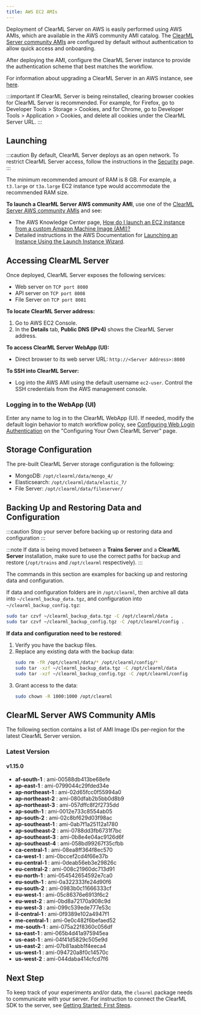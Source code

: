 ```yaml
---
title: AWS EC2 AMIs
---
```


Deployment of ClearML Server on AWS is easily performed using AWS AMIs, which are available in the AWS community AMI catalog.
The [ClearML Server community AMIs](#clearml-server-aws-community-amis) are configured by default without authentication
to allow quick access and onboarding.

After deploying the AMI, configure the ClearML Server instance to provide the authentication scheme that 
best matches the workflow.

For information about upgrading a ClearML Server in an AWS instance, see [here](upgrade_server_aws_ec2_ami.md).

:::important
If ClearML Server is being reinstalled, clearing browser cookies for ClearML Server is recommended. For example, 
for Firefox, go to Developer Tools > Storage > Cookies, and for Chrome, go to Developer Tools > Application > Cookies,
and delete all cookies under the ClearML Server URL.
:::

## Launching

:::caution
By default, ClearML Server deploys as an open network. To restrict ClearML Server access, follow the instructions 
in the [Security](clearml_server_security.md) page.
:::

The minimum recommended amount of RAM is 8 GB. For example, a `t3.large` or `t3a.large` EC2 instance type would accommodate the recommended RAM size.

**To launch a ClearML Server AWS community AMI**, use one of the [ClearML Server AWS community AMIs](#clearml-server-aws-community-amis) 
and see:

* The AWS Knowledge Center page, [How do I launch an EC2 instance from a custom Amazon Machine Image (AMI)?](https://aws.amazon.com/premiumsupport/knowledge-center/launch-instance-custom-ami/)
* Detailed instructions in the AWS Documentation for [Launching an Instance Using the Launch Instance Wizard](https://docs.aws.amazon.com/AWSEC2/latest/UserGuide/launching-instance.html).

## Accessing ClearML Server

Once deployed, ClearML Server exposes the following services:

* Web server on `TCP port 8080`
* API server on `TCP port 8008`
* File Server on `TCP port 8081`

**To locate ClearML Server address:**

1. Go to AWS EC2 Console.
1. In the **Details** tab, **Public DNS (IPv4)** shows the ClearML Server address.

**To access ClearML Server WebApp (UI):**

* Direct browser to its web server URL: `http://<Server Address>:8080`

**To SSH into ClearML Server:**

* Log into the AWS AMI using the default username `ec2-user`. Control the SSH credentials from the AWS management console.

### Logging in to the WebApp (UI)

Enter any name to log in to the ClearML WebApp (UI). If needed, modify the default login behavior to match workflow policy, 
see [Configuring Web Login Authentication](clearml_server_config.md#web-login-authentication) 
on the "Configuring Your Own ClearML Server" page.

## Storage Configuration

The pre-built ClearML Server storage configuration is the following:

* MongoDB: `/opt/clearml/data/mongo_4/`
* Elasticsearch: `/opt/clearml/data/elastic_7/`
* File Server: `/opt/clearml/data/fileserver/`


## Backing Up and Restoring Data and Configuration

:::caution
Stop your server before backing up or restoring data and configuration
:::

:::note
If data is being moved between a **Trains Server** and a **ClearML Server** installation, make sure to use the correct paths 
for backup and restore (`/opt/trains` and `/opt/clearml` respectively).
:::

The commands in this section are examples for backing up and restoring data and configuration.

If data and configuration folders are in `/opt/clearml`, then archive all data into `~/clearml_backup_data.tgz`, and 
configuration into `~/clearml_backup_config.tgz`:

```bash
sudo tar czvf ~/clearml_backup_data.tgz -C /opt/clearml/data .
sudo tar czvf ~/clearml_backup_config.tgz -C /opt/clearml/config .
```

**If data and configuration need to be restored**:

1. Verify you have the backup files.
1. Replace any existing data with the backup data:
   ```bash
   sudo rm -fR /opt/clearml/data/* /opt/clearml/config/*
   sudo tar -xzf ~/clearml_backup_data.tgz -C /opt/clearml/data
   sudo tar -xzf ~/clearml_backup_config.tgz -C /opt/clearml/config
   ```
1. Grant access to the data:
   ```bash
   sudo chown -R 1000:1000 /opt/clearml
   ```
        

## ClearML Server AWS Community AMIs

The following section contains a list of AMI Image IDs per-region for the latest ClearML Server version.



### Latest Version

#### v1.15.0

* **af-south-1** : ami-00588db413be68efe
* **ap-east-1** : ami-0799044c29fded34e
* **ap-northeast-1** : ami-02d65fcc0f55994a0
* **ap-northeast-2** : ami-080dfab2b5bb0d8b9
* **ap-northeast-3** : ami-057dffc8f2f2735dd
* **ap-south-1** : ami-0012e733c8554ab05
* **ap-south-2** : ami-02c8bf629d03f98ac
* **ap-southeast-1** : ami-0ab7f1a25112a1780
* **ap-southeast-2** : ami-0788dd3fb6731f7bc
* **ap-southeast-3** : ami-0b8e4e04ac9126d6f
* **ap-southeast-4** : ami-058bd99267f35cfbb
* **ca-central-1** : ami-08ea8ff364f8ec570
* **ca-west-1** : ami-0bccef2cd4f66e37b
* **eu-central-1** : ami-0deab56eb3e29826c
* **eu-central-2** : ami-008c21960dc713d91
* **eu-north-1** : ami-054542654592e7ca0
* **eu-south-1** : ami-0a322333fe24d90f6
* **eu-south-2** : ami-0983b0c11666333cf
* **eu-west-1** : ami-05c86376e6913f6c2
* **eu-west-2** : ami-0bd8a72170a908c9d
* **eu-west-3** : ami-099c539ede777e53c
* **il-central-1** : ami-0f9389e102a4947f1
* **me-central-1** : ami-0e0c482f6befaed52
* **me-south-1** : ami-075a22f8360c056df
* **sa-east-1** : ami-065b4d41a975945ea
* **us-east-1** : ami-04f41d5829c505e9d
* **us-east-2** : ami-07b81aabb1f4eeca4
* **us-west-1** : ami-094720a8f0c14570c
* **us-west-2** : ami-044daba414cfcd7f6

## Next Step

To keep track of your experiments and/or data, the `clearml` package needs to communicate with your server. 
For instruction to connect the ClearML SDK to the server, see [Getting Started: First Steps](../getting_started/ds/ds_first_steps.md).
